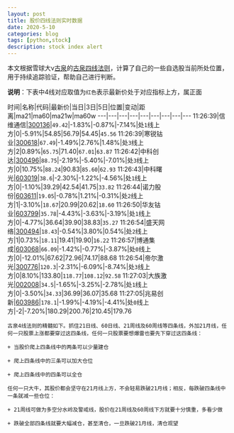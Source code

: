 ```yaml
---
layout: post
title: 股价四线法则实时数据
date: 2020-5-10
categories: blog
tags: [python,stock]
description: stock index alert
---
```



本文根据雪球大v[古泉](https://xueqiu.com/u/7148646888)的[古泉四线法则](https://xueqiu.com/7148646888/130498192)，计算了自己的一些自选股当前所处位置，用于持续追踪验证，帮助自己进行判断。

**说明**：下表中4线对应取值为`红色`表示最新价处于对应指标上方，属正面

时间|名称|代码|最新价|当日|3日|5日|位置|变动|距离|ma21|ma60|ma21w|ma60w
---|---|---|---|---|---|---|---|---
11:26:39|信维通信|[300136](https://xueqiu.com/S/SZ300136)|`49.42`|-1.83%|-0.87%|-7.14%|处`1`线上方|0|-5.91%|54.85|56.79|54.45|`45.56`
11:26:39|寒锐钴业|[300618](https://xueqiu.com/S/SZ300618)|`67.49`|-1.49%|2.76%|1.48%|处`3`线上方|2|0.89%|`65.75`|71.40|`67.01`|`63.87`
11:26:42|中科创达|[300496](https://xueqiu.com/S/SZ300496)|`88.75`|-2.19%|-5.40%|-7.01%|处`3`线上方|0|10.75%|`88.24`|90.83|`85.60`|`62.93`
11:26:43|中科曙光|[603019](https://xueqiu.com/S/SH603019)|`38.6`|-2.30%|-1.22%|-4.56%|处`1`线上方|0|-1.10%|39.29|42.54|41.75|`33.82`
11:26:44|诺力股份|[603611](https://xueqiu.com/S/SH603611)|`19.05`|-0.78%|1.21%|-0.31%|处`2`线上方|1|-3.10%|`18.67`|20.99|20.62|`18.60`
11:26:50|华友钴业|[603799](https://xueqiu.com/S/SH603799)|`35.78`|-4.43%|-3.63%|-3.19%|处`1`线上方|0|-4.77%|36.64|39.90|38.83|`35.27`
11:26:54|盛天网络|[300494](https://xueqiu.com/S/SZ300494)|`18.43`|-0.54%|3.80%|0.54%|处`2`线上方|1|0.73%|`18.11`|19.41|19.90|`16.22`
11:26:57|博通集成|[603068](https://xueqiu.com/S/SH603068)|`66.09`|-1.42%|-0.77%|-3.87%|处`0`线上方|0|-12.01%|67.62|72.96|74.17|88.68
11:26:54|帝尔激光|[300776](https://xueqiu.com/S/SZ300776)|`120.3`|-2.31%|-6.09%|-8.74%|处`3`线上方|0|8.10%|133.80|`118.77`|`108.12`|`92.58`
11:27:03|大族激光|[002008](https://xueqiu.com/S/SZ002008)|`34.5`|-1.65%|-3.25%|-2.78%|处`1`线上方|0|-3.50%|`34.33`|36.99|36.07|35.68
11:27:05|兆易创新|[603986](https://xueqiu.com/S/SH603986)|`178.1`|-1.99%|-4.19%|-4.41%|处`0`线上方|-2|-7.20%|180.29|200.76|210.45|179.76

```
古泉4线法则的精髓如下。抓住21日线、60日线、21周线及60周线等四条线，外加21月线，任何一只股票上涨都要穿过这四条线，任何一只股票要想爆雷也要先下穿过这四条线：

+ 当股价爬上四条线中的两条可以少量建仓

+ 爬上四条线中的三条可以加大仓位

+ 爬上四条线中的四条可以全仓

任何一只大牛，其股价都会坚守在21月线上方，不会轻易跌破21月线；相反，每跌破四条线中一条就减一些仓位：

+ 21周线可做为多空分水岭及警戒线，股价在21周线及60周线下方就要十分慎重，多看少做

+ 跌破全部四条线就要大幅减仓，甚至清仓，一旦跌破21月线，清仓观望
```